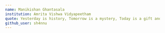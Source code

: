 ```yaml
---
name: Manikishan Ghantasala
institution: Amrita Vishwa Vidyapeetham 
quote: Yesterday is history, Tomorrow is a mystery, Today is a gift and that's why it's Present.
github_user: sh4nnu
---
```

